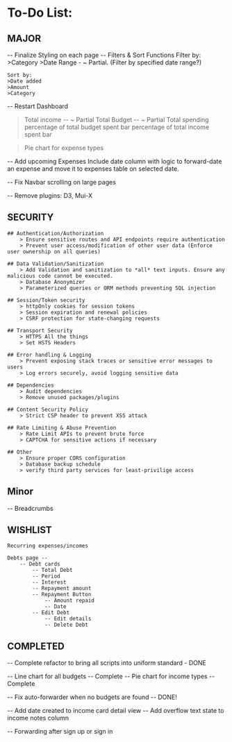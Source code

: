 To-Do List:
===========

## **MAJOR**

-- Finalize Styling on each page
-- Filters & Sort Functions
    Filter by:
    >Category
    >Date Range - ~ Partial. (Filter by specified date range?)

    Sort by:
    >Date added
    >Amount
    >Category

-- Restart Dashboard
>Total income -- ~ Partial
>Total Budget -- ~ Partial
>Total spending
>percentage of total budget spent bar
>percentage of total income spent bar

>Pie chart for expense types

-- Add upcoming Expenses
    Include date column with logic to forward-date an expense and move it to expenses table on selected date.

-- Fix Navbar scrolling on large pages

-- Remove plugins: D3, Mui-X



## **SECURITY**

    ## Authentication/Authorization
        > Ensure sensitive routes and API endpoints require authentication
        > Prevent user access/modification of other user data (Enforce user ownership on all queries)

    ## Data Validation/Sanitization
        > Add Validation and sanitization to *all* text inputs. Ensure any malicious code cannot be executed.
        > Database Anonymizer
        > Parameterized queries or ORM methods preventing SQL injection

    ## Session/Token security
        > httpOnly cookies for session tokens
        > Session expiration and renewal policies
        > CSRF protection for state-changing requests

    ## Transport Security
        > HTTPS All the things
        > Set HSTS Headers

    ## Error handling & Logging
        > Prevent exposing stack traces or sensitive error messages to users
        > Log errors securely, avoid logging sensitive data

    ## Dependencies
        > Audit dependencies
        > Remove unused packages/plugins

    ## Content Security Policy
        > Strict CSP header to prevent XSS attack

    ## Rate Limiting & Abuse Prevention
        > Rate Limit APIs to prevent brute force
        > CAPTCHA for sensitive actions if necessary

    ## Other
        > Ensure proper CORS configuration
        > Database backup schedule
        > verify third party services for least-privilige access

## **Minor**

-- Breadcrumbs

## **WISHLIST**

    Recurring expenses/incomes

    Debts page --
        -- Debt cards
            -- Total Debt
            -- Period
            -- Interest
            -- Repayment amount
            -- Repayment Button
                -- Amount repaid
                -- Date
            -- Edit Debt
                -- Edit details
                -- Delete Debt


## **COMPLETED**


-- Complete refactor to bring all scripts into uniform standard - DONE

-- Line chart for all budgets -- Complete
-- Pie chart for income types -- Complete


-- Fix auto-forwarder when no budgets are found -- DONE!

-- Add date created to income card detail view
-- Add overflow text state to income notes column

-- Forwarding after sign up or sign in